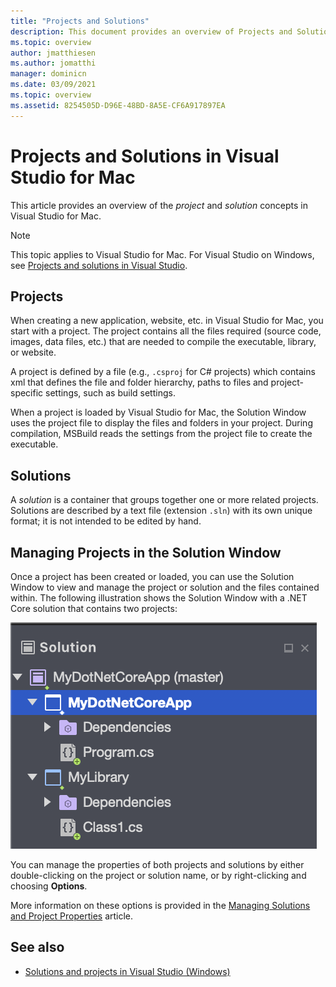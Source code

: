```yaml
---
title: "Projects and Solutions"
description: This document provides an overview of Projects and Solutions in Visual Studio for Mac.
ms.topic: overview
author: jmatthiesen
ms.author: jomatthi
manager: dominicn
ms.date: 03/09/2021
ms.topic: overview
ms.assetid: 8254505D-D96E-48BD-8A5E-CF6A917897EA
---
```

# Projects and Solutions in Visual Studio for Mac

This article provides an overview of the *project* and *solution* concepts in Visual Studio for Mac.

> [!NOTE] 
> This topic applies to Visual Studio for Mac. For Visual Studio on Windows, see [Projects and solutions in Visual Studio](/visualstudio/ide/solutions-and-projects-in-visual-studio).

## Projects

When creating a new application, website, etc. in Visual Studio for Mac, you start with a project. The project contains all the files required (source code, images, data files, etc.) that are needed to compile the executable, library, or website.

A project is defined by a file (e.g., `.csproj` for C# projects) which contains xml that defines the file and folder hierarchy, paths to files and project-specific settings, such as build settings.

When a project is loaded by Visual Studio for Mac, the Solution Window uses the project file to display the files and folders in your project. During compilation, MSBuild reads the settings from the project file to create the executable.

## Solutions

A *solution* is a container that groups together one or more related projects. Solutions are described by a text file (extension `.sln`) with its own unique format; it is not intended to be edited by hand.

## Managing Projects in the Solution Window

Once a project has been created or loaded, you can use the Solution Window to view and manage the project or solution and the files contained within. The following illustration shows the Solution Window with a .NET Core solution that contains two projects:

![Sample solution with multiple projects](media/solution-example.png)

You can manage the properties of both projects and solutions by either double-clicking on the project or solution name, or by right-clicking and choosing **Options**.

More information on these options is provided in the [Managing Solutions and Project Properties](managing-solutions-and-project-properties.md) article.

## See also

- [Solutions and projects in Visual Studio (Windows)](/visualstudio/ide/solutions-and-projects-in-visual-studio)
